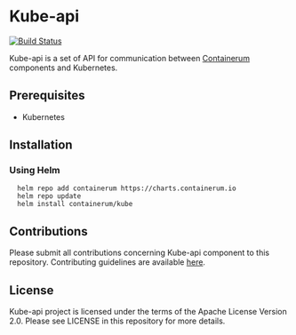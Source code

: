# Kube-api

[![Build Status](https://travis-ci.org/containerum/kube-api.svg?branch=develop)](https://travis-ci.org/containerum/kube-api)

Kube-api is a set of API for communication between [Containerum](https://github.com/containerum/containerum) components and Kubernetes.

## Prerequisites
* Kubernetes

## Installation

### Using Helm

```
  helm repo add containerum https://charts.containerum.io
  helm repo update
  helm install containerum/kube
```
## Contributions
Please submit all contributions concerning Kube-api component to this repository. Contributing guidelines are available [here](https://github.com/containerum/containerum/blob/master/CONTRIBUTING.md).

## License
Kube-api project is licensed under the terms of the Apache License Version 2.0. Please see LICENSE in this repository for more details.

